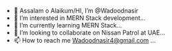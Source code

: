 - 👋 Assalam o Alaikum/HI, I’m @Wadoodnasir
- 👀 I’m interested in MERN Stack development...
- 🌱 I’m currently learning MERN Stack...
- 💞️ I’m looking to collaborate on Nissan Patrol at UAE...
- 📫 How to reach me Wadoodnasir4@gmail.com ...

<!---
Wadoodnasir/Wadoodnasir is a ✨ special ✨ repository because its `README.md` (this file) appears on your GitHub profile.
You can click the Preview link to take a look at your changes.
--->
